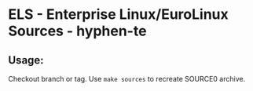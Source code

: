# ELS - Enterprise Linux/EuroLinux Sources - hyphen-te
 
## Usage:
  Checkout branch or tag. Use `make sources` to recreate  SOURCE0 archive.
